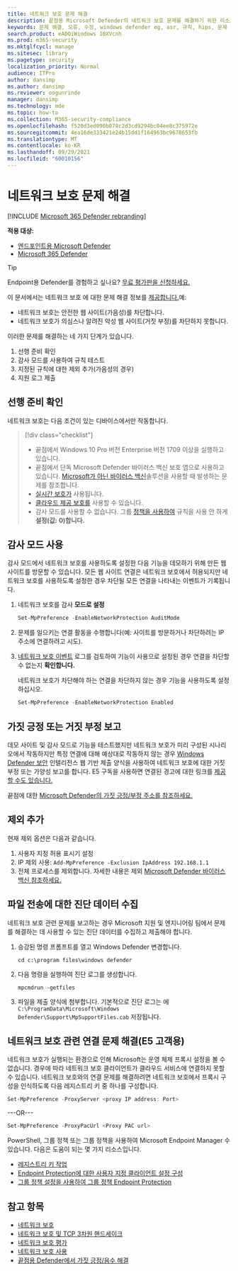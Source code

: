 ```yaml
---
title: 네트워크 보호 문제 해결
description: 끝점용 Microsoft Defender의 네트워크 보호 문제를 해결하기 위한 리소스 및 샘플 코드입니다.
keywords: 문제 해결, 오류, 수정, windows defender eg, asr, 규칙, hips, 문제 해결, 감사, 제외, 가극적, 손상, 차단, 끝점용 Microsoft Defender
search.product: eADQiWindows 10XVcnh
ms.prod: m365-security
ms.mktglfcycl: manage
ms.sitesec: library
ms.pagetype: security
localization_priority: Normal
audience: ITPro
author: dansimp
ms.author: dansimp
ms.reviewer: oogunrinde
manager: dansimp
ms.technology: mde
ms.topic: how-to
ms.collection: M365-security-compliance
ms.openlocfilehash: f520d3ed090b878c2d3cd9294bc04ee8c375972e
ms.sourcegitcommit: 4ea16de333421e24b15dd1f164963bc9678653fb
ms.translationtype: MT
ms.contentlocale: ko-KR
ms.lasthandoff: 09/29/2021
ms.locfileid: "60010156"
---
```

# <a name="troubleshoot-network-protection"></a>네트워크 보호 문제 해결

[!INCLUDE [Microsoft 365 Defender rebranding](../../includes/microsoft-defender.md)]

**적용 대상:**
- [엔드포인트용 Microsoft Defender](https://go.microsoft.com/fwlink/p/?linkid=2154037)
- [Microsoft 365 Defender](https://go.microsoft.com/fwlink/?linkid=2118804)

> [!TIP]
> Endpoint용 Defender를 경험하고 싶나요? [무료 평가판을 신청하세요.](https://signup.microsoft.com/create-account/signup?products=7f379fee-c4f9-4278-b0a1-e4c8c2fcdf7e&ru=https://aka.ms/MDEp2OpenTrial?ocid=docs-wdatp-pullalerts-abovefoldlink)

이 문서에서는 네트워크 보호 에 대한 문제 해결 정보를 [제공합니다.](network-protection.md)예:

- 네트워크 보호는 안전한 웹 사이트(가음성)를 차단합니다.
- 네트워크 보호가 의심스나 알려진 악성 웹 사이트(거짓 부정)를 차단하지 못합니다.

이러한 문제를 해결하는 네 가지 단계가 있습니다.

1. 선행 준비 확인
2. 감사 모드를 사용하여 규칙 테스트
3. 지정된 규칙에 대한 제외 추가(가음성의 경우)
4. 지원 로그 제출

## <a name="confirm-prerequisites"></a>선행 준비 확인

네트워크 보호는 다음 조건이 있는 디바이스에서만 작동합니다.

> [!div class="checklist"]
>
> - 끝점에서 Windows 10 Pro 버전 Enterprise 버전 1709 이상을 실행하고 있습니다.
> - 끝점에서 단독 Microsoft Defender 바이러스 백신 보호 앱으로 사용하고 있습니다. [Microsoft가 아닌 바이러스 백신](/windows/security/threat-protection/microsoft-defender-antivirus/microsoft-defender-antivirus-compatibility)솔루션을 사용할 때 발생하는 문제를 참조합니다.
> - [실시간 보호가](/windows/security/threat-protection/microsoft-defender-antivirus/configure-real-time-protection-microsoft-defender-antivirus) 사용됩니다.
> - [클라우드 제공 보호를](/windows/security/threat-protection/microsoft-defender-antivirus/enable-cloud-protection-microsoft-defender-antivirus) 사용할 수 있습니다.
> - 감사 모드를 사용할 수 없습니다. 그룹 [정책을 사용하여](enable-network-protection.md#group-policy) 규칙을 사용 안 하게 **설정(값:** **0)합니다.**

## <a name="use-audit-mode"></a>감사 모드 사용

감사 모드에서 네트워크 보호를 사용하도록 설정한 다음 기능을 데모하기 위해 만든 웹 사이트를 방문할 수 있습니다. 모든 웹 사이트 연결은 네트워크 보호에서 허용되지만 네트워크 보호를 사용하도록 설정한 경우 차단될 모든 연결을 나타내는 이벤트가 기록됩니다.

1. 네트워크 보호를 감사 **모드로 설정**

   ```PowerShell
   Set-MpPreference -EnableNetworkProtection AuditMode
   ```

2. 문제를 일으키는 연결 활동을 수행합니다(예: 사이트를 방문하거나 차단하려는 IP 주소에 연결하려고 시도).

3. [네트워크 보호 이벤트](network-protection.md#review-network-protection-events-in-windows-event-viewer) 로그를 검토하여 기능이 사용으로 설정된 경우 연결을 차단할 수 없는지 **확인합니다.**

   네트워크 보호가 차단해야 하는 연결을 차단하지 않는 경우 기능을 사용하도록 설정하십시오.

   ```PowerShell
   Set-MpPreference -EnableNetworkProtection Enabled
   ```

## <a name="report-a-false-positive-or-false-negative"></a>가짓 긍정 또는 거짓 부정 보고

데모 사이트 및 감사 모드로 기능을 테스트했지만 네트워크 보호가 미리 구성된 시나리오에서 작동하지만 특정 연결에 대해 예상대로 작동하지 않는 경우 [Windows Defender 보안](https://www.microsoft.com/wdsi/filesubmission) 인텔리전스 웹 기반 제출 양식을 사용하여 네트워크 보호에 대한 거짓 부정 또는 가양성 보고를 합니다. E5 구독을 사용하면 연결된 경고에 대한 링크를 [제공할 수도 있습니다.](alerts-queue.md)

끝점에 대한 [Microsoft Defender의 가짓 긍정/부정 주소를 참조하세요.](defender-endpoint-false-positives-negatives.md)

## <a name="add-exclusions"></a>제외 추가
현재 제외 옵션은 다음과 같습니다.

1.  사용자 지정 허용 표시기 설정
2.  IP 제외 사용: `Add-MpPreference -Exclusion IpAddress 192.168.1.1`
3.  전체 프로세스를 제외합니다. 자세한 내용은 제외 [Microsoft Defender 바이러스 백신 참조하세요.](configure-exclusions-microsoft-defender-antivirus.md) 


## <a name="collect-diagnostic-data-for-file-submissions"></a>파일 전송에 대한 진단 데이터 수집

네트워크 보호 관련 문제를 보고하는 경우 Microsoft 지원 및 엔지니어링 팀에서 문제를 해결하는 데 사용할 수 있는 진단 데이터를 수집하고 제출해야 합니다.

1. 승강된 명령 프롬프트를 열고 Windows Defender 변경합니다.

   ```console
   cd c:\program files\windows defender
   ```

2. 다음 명령을 실행하여 진단 로그를 생성합니다.

   ```console
   mpcmdrun -getfiles
   ```

3. 파일을 제출 양식에 첨부합니다. 기본적으로 진단 로그는 에 `C:\ProgramData\Microsoft\Windows Defender\Support\MpSupportFiles.cab` 저장됩니다.

## <a name="resolve-connectivity-issues-with-network-protection-for-e5-customers"></a>네트워크 보호 관련 연결 문제 해결(E5 고객용)

네트워크 보호가 실행되는 환경으로 인해 Microsoft는 운영 체제 프록시 설정을 볼 수 없습니다. 경우에 따라 네트워크 보호 클라이언트가 클라우드 서비스에 연결하지 못할 수 있습니다. 네트워크 보호와의 연결 문제를 해결하려면 네트워크 보호에서 프록시 구성을 인식하도록 다음 레지스트리 키 중 하나를 구성합니다.

```powershell
Set-MpPreference -ProxyServer <proxy IP address: Port>
```

---OR---

```powershell
Set-MpPreference -ProxyPacUrl <Proxy PAC url>
```

PowerShell, 그룹 정책 또는 그룹 정책을 사용하여 Microsoft Endpoint Manager 수 있습니다. 다음은 도움이 되는 몇 가지 리소스입니다.

- [레지스트리 키 작업](/powershell/scripting/samples/working-with-registry-keys)
- [Endpoint Protection에 대한 사용자 지정 클라이언트 설정 구성](/mem/configmgr/protect/deploy-use/endpoint-protection-configure-client)
- [그룹 정책 설정을 사용하여 그룹 정책 Endpoint Protection](/mem/configmgr/protect/deploy-use/endpoint-protection-group-policies)

## <a name="see-also"></a>참고 항목

- [네트워크 보호](network-protection.md)
- [네트워크 보호 및 TCP 3차원 핸드세이크](network-protection.md#network-protection-and-the-tcp-three-way-handshake)
- [네트워크 보호 평가](evaluate-network-protection.md)
- [네트워크 보호 사용](enable-network-protection.md)
- [끝점용 Defender에서 가짓 긍정/음수 해결](defender-endpoint-false-positives-negatives.md)
